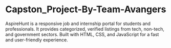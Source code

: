 # Capston_Project-By-Team-Avangers
AspireHunt is a responsive job and internship portal for students and professionals. It provides categorized, verified listings from tech, non-tech, and government sectors. Built with HTML, CSS, and JavaScript for a fast and user-friendly experience.
